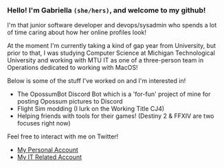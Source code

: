 ### Hello! I'm Gabriella `(she/hers)`, and welcome to my github!

I'm that junior software developer and devops/sysadmin who spends a lot of time caring about how her online profiles look!

At the moment I'm currently taking a kind of gap year from University, but prior to that, I was studying Computer Science at Michigan Technological University and working with MTU IT as one of a three-person team in Operations dedicated to working with MacOS!

Below is some of the stuff I've worked on and I'm interested in!
- The OpossumBot Discord Bot which is a 'for-fun' project of mine for posting Opossum pictures to Discord
- Flight Sim modding (I lurk on the Working Title CJ4)
- Helping friends with tools for their games! (Destiny 2 & FFXIV are two focuses right now)

Feel free to interact with me on Twitter!

- [My Personal Account](https://twitter.com/contrastellar)
- [My IT Related Account](https://twitter.com/GabsDoesIT)
